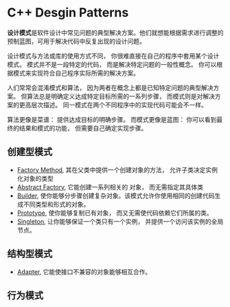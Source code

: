 # C++ Desgin Patterns

**设计模式**是软件设计中常见问题的典型解决方案。他们就想能根据需求进行调整的预制蓝图，可用于解决代码中反复出现的设计问题。

设计模式与方法或库的使用方式不同， 你很难直接在自己的程序中套用某个设计模式。 模式并不是一段特定的代码， 而是解决特定问题的一般性概念。 你可以根据模式来实现符合自己程序实际所需的解决方案。

人们常常会混淆模式和算法， 因为两者在概念上都是已知特定问题的典型解决方案。 但算法总是明确定义达成特定目标所需的一系列步骤， 而模式则是对解决方案的更高层次描述。 同一模式在两个不同程序中的实现代码可能会不一样。

算法更像是菜谱： 提供达成目标的明确步骤。 而模式更像是蓝图： 你可以看到最终的结果和模式的功能， 但需要自己确定实现步骤。


## 创建型模式
- [Factory Method](https://github.com/jujimeizuo/design-patterns-cpp/tree/master/abstract-factory), 其在父类中提供一个创建对象的方法， 允许子类决定实例化对象的类型
- [Abstract Factory](https://github.com/jujimeizuo/design-patterns-cpp/tree/master/factory-method), 它能创建一系列相关的
对象， 而无需指定其具体类
- [Builder](https://github.com/jujimeizuo/design-patterns-cpp/tree/master/builder), 使你能够分步骤创建复杂对象。该模式允许你使用相同的创建代码生成不同类型和形式的对象。
- [Prototype](https://github.com/jujimeizuo/design-patterns-cpp/tree/master/prototype), 使你能够复制已有对象， 而又无需使代码依赖它们所属的类。
- [Singleton](https://github.com/jujimeizuo/design-patterns-cpp/tree/master/singleton), 让你能够保证一个类只有一个实例， 并提供一个访问该实例的全局节点。

## 结构型模式
- [Adapter](https://github.com/jujimeizuo/design-patterns-cpp/tree/master/adapter), 它能使接口不兼容的对象能够相互合作。 

## 行为模式